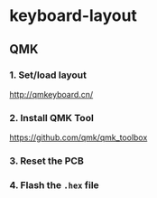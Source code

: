 # keyboard-layout

## QMK
### 1. Set/load layout
http://qmkeyboard.cn/

### 2. Install QMK Tool
https://github.com/qmk/qmk_toolbox

### 3. Reset the PCB

### 4. Flash the `.hex` file
